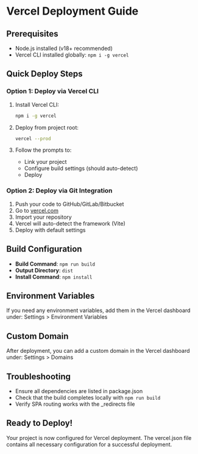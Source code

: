 # Vercel Deployment Guide

## Prerequisites
- Node.js installed (v18+ recommended)
- Vercel CLI installed globally: `npm i -g vercel`

## Quick Deploy Steps

### Option 1: Deploy via Vercel CLI
1. Install Vercel CLI:
   ```bash
   npm i -g vercel
   ```

2. Deploy from project root:
   ```bash
   vercel --prod
   ```

3. Follow the prompts to:
   - Link your project
   - Configure build settings (should auto-detect)
   - Deploy

### Option 2: Deploy via Git Integration
1. Push your code to GitHub/GitLab/Bitbucket
2. Go to [vercel.com](https://vercel.com)
3. Import your repository
4. Vercel will auto-detect the framework (Vite)
5. Deploy with default settings

## Build Configuration
- **Build Command**: `npm run build`
- **Output Directory**: `dist`
- **Install Command**: `npm install`

## Environment Variables
If you need any environment variables, add them in the Vercel dashboard under:
Settings > Environment Variables

## Custom Domain
After deployment, you can add a custom domain in the Vercel dashboard under:
Settings > Domains

## Troubleshooting
- Ensure all dependencies are listed in package.json
- Check that the build completes locally with `npm run build`
- Verify SPA routing works with the _redirects file

## Ready to Deploy!
Your project is now configured for Vercel deployment. The vercel.json file contains all necessary configuration for a successful deployment.
